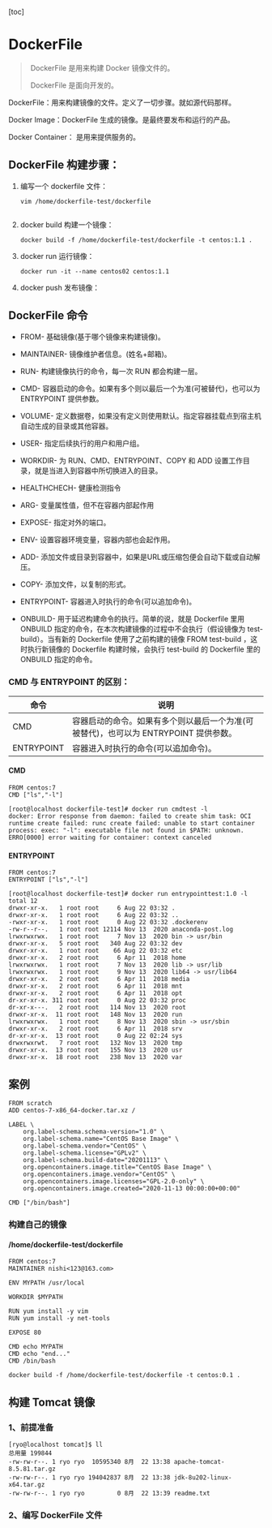 [toc]

# DockerFile

> ​	DockerFile 是用来构建 Docker 镜像文件的。
>
> ​	DockerFile 是面向开发的。

DockerFile：用来构建镜像的文件。定义了一切步骤。就如源代码那样。

Docker Image：DockerFile 生成的镜像。是最终要发布和运行的产品。

Docker Container： 是用来提供服务的。

## DockerFile 构建步骤：

1. 编写一个 dockerfile 文件：

   ```shell
   vim /home/dockerfile-test/dockerfile
   
   
   ```

2. docker build 构建一个镜像：

   ```shell
   docker build -f /home/dockerfile-test/dockerfile -t centos:1.1 .
   ```

3. docker run 运行镜像：

   ```shell
   docker run -it --name centos02 centos:1.1
   ```

4. docker push 发布镜像：

## DockerFile 命令

- FROM- 基础镜像(基于哪个镜像来构建镜像)。

- MAINTAINER- 镜像维护者信息。(姓名+邮箱)。

- RUN- 构建镜像执行的命令，每一次 RUN 都会构建一层。

- CMD- 容器启动的命令。如果有多个则以最后一个为准(可被替代)，也可以为 ENTRYPOINT 提供参数。

- VOLUME- 定义数据卷，如果没有定义则使用默认。指定容器挂载点到宿主机自动生成的目录或其他容器。

- USER- 指定后续执行的用户和用户组。

- WORKDIR- 为 RUN、CMD、ENTRYPOINT、COPY 和 ADD 设置工作目录，就是当进入到容器中所切换进入的目录。

- HEALTHCHECH- 健康检测指令

- ARG- 变量属性值，但不在容器内部起作用

- EXPOSE- 指定对外的端口。

- ENV- 设置容器环境变量，容器内部也会起作用。

- ADD- 添加文件或目录到容器中，如果是URL或压缩包便会自动下载或自动解压。

- COPY- 添加文件，以复制的形式。

- ENTRYPOINT- 容器进入时执行的命令(可以追加命令)。
- ONBUILD- 用于延迟构建命令的执行。简单的说，就是 Dockerfile 里用 ONBUILD 指定的命令，在本次构建镜像的过程中不会执行（假设镜像为 test-build）。当有新的 Dockerfile 使用了之前构建的镜像 FROM test-build ，这时执行新镜像的 Dockerfile 构建时候，会执行 test-build 的 Dockerfile 里的 ONBUILD 指定的命令。

### CMD 与 ENTRYPOINT 的区别：

| 命令       | 说明                                                         |
| ---------- | ------------------------------------------------------------ |
| CMD        | 容器启动的命令。如果有多个则以最后一个为准(可被替代)，也可以为 ENTRYPOINT 提供参数。 |
| ENTRYPOINT | 容器进入时执行的命令(可以追加命令)。                         |

#### CMD

```shell
FROM centos:7
CMD ["ls","-l"]

[root@localhost dockerfile-test]# docker run cmdtest -l
docker: Error response from daemon: failed to create shim task: OCI runtime create failed: runc create failed: unable to start container process: exec: "-l": executable file not found in $PATH: unknown.
ERRO[0000] error waiting for container: context canceled 
```

#### ENTRYPOINT

```shell
FROM centos:7
ENTRYPOINT ["ls","-l"]

[root@localhost dockerfile-test]# docker run entrypointtest:1.0 -l
total 12
drwxr-xr-x.   1 root root     6 Aug 22 03:32 .
drwxr-xr-x.   1 root root     6 Aug 22 03:32 ..
-rwxr-xr-x.   1 root root     0 Aug 22 03:32 .dockerenv
-rw-r--r--.   1 root root 12114 Nov 13  2020 anaconda-post.log
lrwxrwxrwx.   1 root root     7 Nov 13  2020 bin -> usr/bin
drwxr-xr-x.   5 root root   340 Aug 22 03:32 dev
drwxr-xr-x.   1 root root    66 Aug 22 03:32 etc
drwxr-xr-x.   2 root root     6 Apr 11  2018 home
lrwxrwxrwx.   1 root root     7 Nov 13  2020 lib -> usr/lib
lrwxrwxrwx.   1 root root     9 Nov 13  2020 lib64 -> usr/lib64
drwxr-xr-x.   2 root root     6 Apr 11  2018 media
drwxr-xr-x.   2 root root     6 Apr 11  2018 mnt
drwxr-xr-x.   2 root root     6 Apr 11  2018 opt
dr-xr-xr-x. 311 root root     0 Aug 22 03:32 proc
dr-xr-x---.   2 root root   114 Nov 13  2020 root
drwxr-xr-x.  11 root root   148 Nov 13  2020 run
lrwxrwxrwx.   1 root root     8 Nov 13  2020 sbin -> usr/sbin
drwxr-xr-x.   2 root root     6 Apr 11  2018 srv
dr-xr-xr-x.  13 root root     0 Aug 22 02:24 sys
drwxrwxrwt.   7 root root   132 Nov 13  2020 tmp
drwxr-xr-x.  13 root root   155 Nov 13  2020 usr
drwxr-xr-x.  18 root root   238 Nov 13  2020 var

```

## 案例

```
FROM scratch
ADD centos-7-x86_64-docker.tar.xz /

LABEL \
    org.label-schema.schema-version="1.0" \
    org.label-schema.name="CentOS Base Image" \
    org.label-schema.vendor="CentOS" \
    org.label-schema.license="GPLv2" \
    org.label-schema.build-date="20201113" \
    org.opencontainers.image.title="CentOS Base Image" \
    org.opencontainers.image.vendor="CentOS" \
    org.opencontainers.image.licenses="GPL-2.0-only" \
    org.opencontainers.image.created="2020-11-13 00:00:00+00:00"

CMD ["/bin/bash"]
```

### 构建自己的镜像

#### /home/dockerfile-test/dockerfile

```shell
FROM centos:7
MAINTAINER nishi<123@163.com>

ENV MYPATH /usr/local

WORKDIR $MYPATH

RUN yum install -y vim
RUN yum install -y net-tools

EXPOSE 80

CMD echo MYPATH
CMD echo "end..."
CMD /bin/bash
```

```shell
docker build -f /home/dockerfile-test/dockerfile -t centos:0.1 .
```

## 构建 Tomcat 镜像

### 1、前提准备

```shell
[ryo@localhost tomcat]$ ll
总用量 199844
-rw-rw-r--. 1 ryo ryo  10595340 8月  22 13:38 apache-tomcat-8.5.81.tar.gz
-rw-rw-r--. 1 ryo ryo 194042837 8月  22 13:38 jdk-8u202-linux-x64.tar.gz
-rw-rw-r--. 1 ryo ryo         0 8月  22 13:39 readme.txt
```

### 2、编写 DockerFile 文件

```

```

